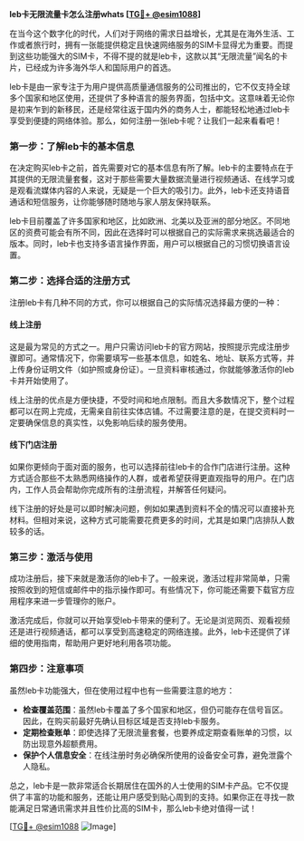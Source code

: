 **leb卡无限流量卡怎么注册whats [[TG💪+ @esim1088](https://t.me/s/esim1088)]**

在当今这个数字化的时代，人们对于网络的需求日益增长，尤其是在海外生活、工作或者旅行时，拥有一张能提供稳定且快速网络服务的SIM卡显得尤为重要。而提到这些功能强大的SIM卡，不得不提的就是leb卡，这款以其“无限流量”闻名的卡片，已经成为许多海外华人和国际用户的首选。

leb卡是由一家专注于为用户提供高质量通信服务的公司推出的，它不仅支持全球多个国家和地区使用，还提供了多种语言的服务界面，包括中文。这意味着无论你是初来乍到的新移民，还是经常往返于国内外的商务人士，都能轻松地通过leb卡享受到便捷的网络体验。那么，如何注册一张leb卡呢？让我们一起来看看吧！

### **第一步：了解leb卡的基本信息**

在决定购买leb卡之前，首先需要对它的基本信息有所了解。leb卡的主要特点在于其提供的无限流量套餐，这对于那些需要大量数据流量进行视频通话、在线学习或是观看流媒体内容的人来说，无疑是一个巨大的吸引力。此外，leb卡还支持语音通话和短信服务，让你能够随时随地与家人朋友保持联系。

leb卡目前覆盖了许多国家和地区，比如欧洲、北美以及亚洲的部分地区。不同地区的资费可能会有所不同，因此在选择时可以根据自己的实际需求来挑选最适合的版本。同时，leb卡也支持多语言操作界面，用户可以根据自己的习惯切换语言设置。

### **第二步：选择合适的注册方式**

注册leb卡有几种不同的方式，你可以根据自己的实际情况选择最方便的一种：

#### **线上注册**
这是最为常见的方式之一。用户只需访问leb卡的官方网站，按照提示完成注册步骤即可。通常情况下，你需要填写一些基本信息，如姓名、地址、联系方式等，并上传身份证明文件（如护照或身份证）。一旦资料审核通过，你就能够激活你的leb卡并开始使用了。

线上注册的优点是方便快捷，不受时间和地点限制。而且大多数情况下，整个过程都可以在网上完成，无需亲自前往实体店铺。不过需要注意的是，在提交资料时一定要确保信息的真实性，以免影响后续的服务使用。

#### **线下门店注册**
如果你更倾向于面对面的服务，也可以选择前往leb卡的合作门店进行注册。这种方式适合那些不太熟悉网络操作的人群，或者希望获得更直观指导的用户。在门店内，工作人员会帮助你完成所有的注册流程，并解答任何疑问。

线下注册的好处是可以即时解决问题，例如如果遇到资料不全的情况可以直接补充材料。但相对来说，这种方式可能需要花费更多的时间，尤其是如果门店排队人数较多的话。

### **第三步：激活与使用**

成功注册后，接下来就是激活你的leb卡了。一般来说，激活过程非常简单，只需按照收到的短信或邮件中的指示操作即可。有些情况下，你可能还需要下载官方应用程序来进一步管理你的账户。

激活完成后，你就可以开始享受leb卡带来的便利了。无论是浏览网页、观看视频还是进行视频通话，都可以享受到高速稳定的网络连接。此外，leb卡还提供了详细的使用指南，帮助用户更好地利用各项功能。

### **第四步：注意事项**

虽然leb卡功能强大，但在使用过程中也有一些需要注意的地方：

- **检查覆盖范围**：虽然leb卡覆盖了多个国家和地区，但仍可能存在信号盲区。因此，在购买前最好先确认目标区域是否支持leb卡服务。
- **定期检查账单**：即使选择了无限流量套餐，也要养成定期查看账单的习惯，以防出现意外超额费用。
- **保护个人信息安全**：在线注册时务必确保所使用的设备安全可靠，避免泄露个人隐私。

总之，leb卡是一款非常适合长期居住在国外的人士使用的SIM卡产品。它不仅提供了丰富的功能和服务，还能让用户感受到贴心周到的支持。如果你正在寻找一款能满足日常通讯需求并且性价比高的SIM卡，那么leb卡绝对值得一试！

[[TG💪+ @esim1088](https://t.me/s/esim1088) ![Image](https://i.postimg.cc/4NQfJmqS/Snipaste-2025-05-13-00-14-12.png)]
